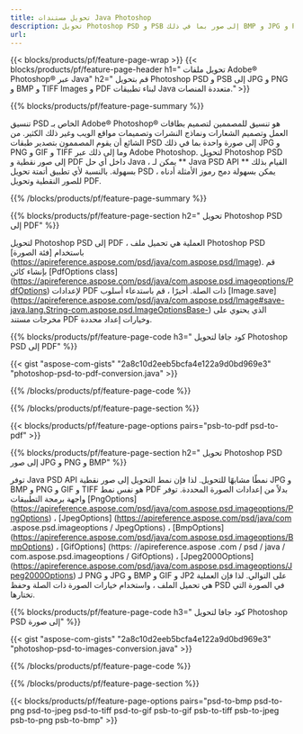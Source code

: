 ```yaml
---
title: تحويل مستندات Java Photoshop
description: تحويل Photoshop PSD و PSB إلى صور بما في ذلك BMP و JPG و PNG و TIFF و PDF عبر مكتبة Java.
url: 
---
```


{{< blocks/products/pf/feature-page-wrap >}}
{{< blocks/products/pf/feature-page-header h1=" تحويل ملفات Adobe® Photoshop® عبر Java" h2=" قم بتحويل Photoshop PSD و PSB إلى JPG و PNG و BMP و TIFF Images و PDF لبناء تطبيقات Java متعددة المنصات." >}}

{{% blocks/products/pf/feature-page-summary %}}

تنسيق PSD الخاص بـ Adobe® Photoshop® هو تنسيق للمصممين لتصميم بطاقات العمل وتصميم الشعارات ونماذج النشرات وتصميمات مواقع الويب وغير ذلك الكثير. من الشائع أن يقوم المصممون بتصدير طبقات PSD إلى صورة واحدة بما في ذلك JPG و PNG و GIF و TIFF وما إلى ذلك عبر Adobe Photoshop. لتحويل Photoshop PSD إلى صور نقطية و PDF داخل أي حل Java ، يمكن لـ ** Java PSD API ** القيام بذلك بسهولة. بالنسبة لأي تطبيق أتمتة تحويل PSD ، يمكن بسهولة دمج رموز الأمثلة أدناه للصور النقطية وتحويل PDF.

{{% /blocks/products/pf/feature-page-summary  %}}

{{% blocks/products/pf/feature-page-section  h2=" تحويل Photoshop PSD إلى PDF" %}}

لتحويل Photoshop PSD إلى PDF ، العملية هي تحميل ملف Photoshop PSD باستخدام [فئة الصورة] (https://apireference.aspose.com/psd/java/com.aspose.psd/Image). قم بإنشاء كائن [PdfOptions class] (https://apireference.aspose.com/psd/java/com.aspose.psd.imageoptions/PdfOptions) لإعدادات PDF ذات الصلة. أخيرًا ، قم باستدعاء أسلوب [Image.save] (https://apireference.aspose.com/psd/java/com.aspose.psd/Image#save-java.lang.String-com.aspose.psd.ImageOptionsBase-) الذي يحتوي على مخرجات مستند PDF وخيارات إعداد محددة.

{{% blocks/products/pf/feature-page-code h3=" كود جافا لتحويل Photoshop PSD إلى PDF" %}}

{{< gist "aspose-com-gists" "2a8c10d2eeb5bcfa4e122a9d0bd969e3" "photoshop-psd-to-pdf-conversion.java" >}}

{{% /blocks/products/pf/feature-page-code  %}}

{{% /blocks/products/pf/feature-page-section %}}

{{< blocks/products/pf/feature-page-options pairs="psb-to-pdf psd-to-pdf" >}}

{{% blocks/products/pf/feature-page-section  h2=" تحويل Photoshop PSD إلى صور JPG و PNG و BMP" %}}

توفر Java PSD API نمطًا مشابهًا للتحويل. لذا فإن نمط التحويل إلى صور نقطية JPG و BMP و PNG و GIF و TIFF هو نفس نمط PDF بدلاً من إعدادات الصورة المحددة. توفر واجهة برمجة التطبيقات [PngOptions] (https://apireference.aspose.com/psd/java/com.aspose.psd.imageoptions/PngOptions) ، [JpegOptions] (https://apireference.aspose.com/psd/java/com .aspose.psd.imageoptions / JpegOptions) ، [BmpOptions] (https://apireference.aspose.com/psd/java/com.aspose.psd.imageoptions/BmpOptions) ، [GifOptions] (https: //apireference.aspose .com / psd / java / com.aspose.psd.imageoptions / GifOptions) ، [Jpeg2000Options] (https://apireference.aspose.com/psd/java/com.aspose.psd.imageoptions/Jpeg2000Options) لـ PNG و JPG و BMP و GIF و JP2 على التوالي. لذا فإن العملية هي تحميل الملف ، واستخدام خيارات الصورة ذات الصلة وحفظ PSD في الصورة التي تختارها.

{{% blocks/products/pf/feature-page-code h3=" كود جافا لتحويل Photoshop PSD إلى صورة" %}}

{{< gist "aspose-com-gists" "2a8c10d2eeb5bcfa4e122a9d0bd969e3" "photoshop-psd-to-images-conversion.java" >}}

{{% /blocks/products/pf/feature-page-code  %}}

{{% /blocks/products/pf/feature-page-section %}}

{{< blocks/products/pf/feature-page-options pairs="psd-to-bmp psd-to-png psd-to-jpeg psd-to-tiff psd-to-gif psb-to-gif psb-to-tiff psb-to-jpeg psb-to-png psb-to-bmp" >}}
